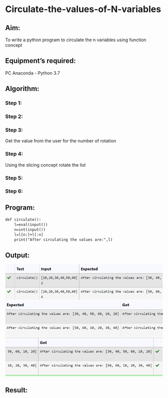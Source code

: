 # Circulate-the-values-of-N-variables
## Aim:
To write a python program to circulate the n variables using function concept
## Equipment’s required:
PC
Anaconda - Python 3.7
## Algorithm: 
### Step 1: 

### Step 2:

### Step 3: 
Get the value from the user for the number of rotation
### Step 4: 
Using the slicing concept rotate the list

### Step 5: 

### Step 6: 
## Program:
```
def circulate():
    l=eval(input())
    n=int(input())
    l=l[n:]+l[:n]
    print("After circulating the values are:",l)

```

## Output:
![output](/sc1.png)
![output](/sc2.png)
![output](/Sc3.png)
## Result:
